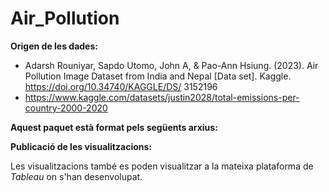 # Air_Pollution

**Origen de les dades:**
- Adarsh Rouniyar, Sapdo Utomo, John A, & Pao-Ann Hsiung. (2023). Air Pollution Image Dataset from India and Nepal [Data set]. Kaggle. https://doi.org/10.34740/KAGGLE/DS/ 3152196
- https://www.kaggle.com/datasets/justin2028/total-emissions-per-country-2000-2020

**Aquest paquet està format pels següents arxius:**

  


**Publicació de les visualitzacions:**

Les visualitzacions també es poden visualitzar a la mateixa plataforma de _Tableau_ on s'han desenvolupat.
